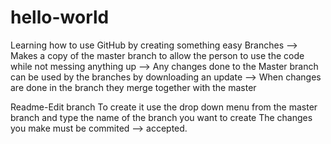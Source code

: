 # hello-world
Learning how to use GitHub by creating something easy
Branches --> Makes a copy of the master branch to allow the person to use the code while not messing anything up
--> Any changes done to the Master branch can be used by the branches by downloading an update
--> When changes are done in the branch they merge together with the master 

Readme-Edit branch
To create it use the drop down menu from the master branch and type the name of the branch you want to create
The changes you make must be commited --> accepted.
